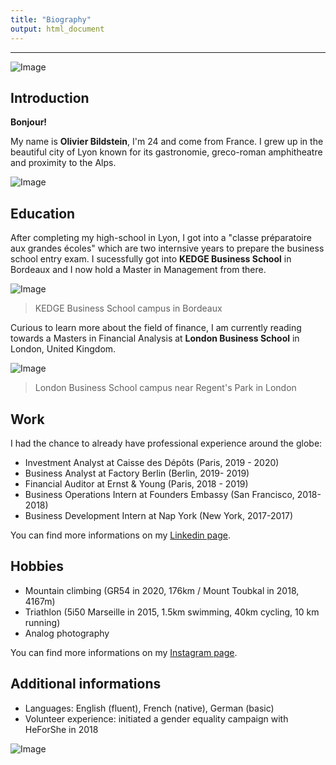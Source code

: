 ```yaml
---
title: "Biography"
output: html_document
---
```

---

![Image](https://i.ibb.co/hspvDYC/Capture-d-e-cran-2020-10-21-a-00-17-23.png)

## Introduction

**Bonjour!**

My name is **Olivier Bildstein**, I'm 24 and come from France. I grew up in the beautiful city of Lyon known for its gastronomie, greco-roman amphitheatre and proximity to the Alps.

![Image](https://upload.wikimedia.org/wikipedia/commons/thumb/6/6c/01._Panorama_de_Lyon_pris_depuis_le_toit_de_la_Basilique_de_Fourvi%C3%A8re.jpg/900px-01._Panorama_de_Lyon_pris_depuis_le_toit_de_la_Basilique_de_Fourvi%C3%A8re.jpg)


## Education

After completing my high-school in Lyon, I got into a "classe préparatoire aux grandes écoles" which are two internsive years to prepare the business school entry exam. I sucessfully got into **KEDGE Business School** in Bordeaux and I now hold a Master in Management from there.

![Image](https://upload.wikimedia.org/wikipedia/commons/e/e8/Campus_Kedge_BS_%C3%A0_Bordeaux.jpg)
> KEDGE Business School campus in Bordeaux

Curious to learn more about the field of finance, I am currently reading towards a Masters in Financial Analysis at **London Business School** in London, United Kingdom. 

![Image](https://upload.wikimedia.org/wikipedia/commons/6/66/London_Business_School_facade.jpg)
> London Business School campus near Regent's Park in London


## Work

I had the chance to already have professional experience around the globe:

 - Investment Analyst at Caisse des Dépôts (Paris, 2019 - 2020)
 - Business Analyst at Factory Berlin (Berlin, 2019- 2019)
 - Financial Auditor at Ernst & Young (Paris, 2018 - 2019)
 - Business Operations Intern at Founders Embassy (San Francisco, 2018-2018)
 - Business Development Intern at Nap York (New York, 2017-2017)

You can find more informations on my [Linkedin page](https://www.linkedin.com/in/olivierbildstein/).


## Hobbies

- Mountain climbing (GR54 in 2020, 176km / Mount Toubkal in 2018, 4167m)
- Triathlon (5i50 Marseille in 2015, 1.5km swimming, 40km cycling, 10 km running)
- Analog photography

You can find more informations on my [Instagram page](https://www.instagram.com/olivierbildstein/).


## Additional informations

- Languages: English (fluent), French (native), German (basic)
- Volunteer experience: initiated a gender equality campaign with HeForShe in 2018

![Image](https://media-exp1.licdn.com/dms/image/C4D03AQE00H40npmgjQ/profile-displayphoto-shrink_200_200/0?e=1606953600&v=beta&t=i7etE2DGIZtFSOrGhCQpUos7G8VyLozgUDw70xPsfV0)
